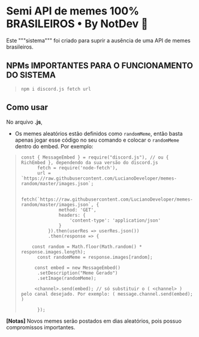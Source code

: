 # Semi API de memes 100% BRASILEIROS • By NotDev 💌

Este """sistema""" foi criado para suprir a ausência de uma API de memes brasileiros.

## NPMs IMPORTANTES PARA O FUNCIONAMENTO DO SISTEMA

> ```BATCH
> npm i discord.js fetch url

## Como usar

No arquivo **.js**,

- Os memes aleatórios estão definidos como `randomMeme`, então basta apenas jogar esse código no seu comando e colocar o `randomMeme` dentro do embed. Por exemplo:
> ```JS
> const { MessageEmbed } = require("discord.js"), // ou { RichEmbed }, dependendo da sua versão do discord.js
>       fetch = require('node-fetch'),
>       url = `https://raw.githubusercontent.com/LucianoDeveloper/memes-random/master/images.json`;
>       
>     fetch(`https://raw.githubusercontent.com/LucianoDeveloper/memes-random/master/images.json`, {
>				method: 'GET',
>				headers: {
>					'content-type': 'application/json'
>				}
>			}).then(userRes => userRes.json())
>			.then(response => {
>	    		
>     const random = Math.floor(Math.random() * response.images.length);
>    	const randomMeme = response.images[random];
>
>      const embed = new MessageEmbed()
>       .setDescription("Meme Gerado")
>       .setImage(randomMeme);
>
>      <channel>.send(embed); // só substituir o ( <channel> ) pelo canal desejado. Por exemplo: ( message.channel.send(embed); )
>
>       });

**[Notas]** Novos memes serão postados em dias aleatórios, pois possuo compromissos importantes.
